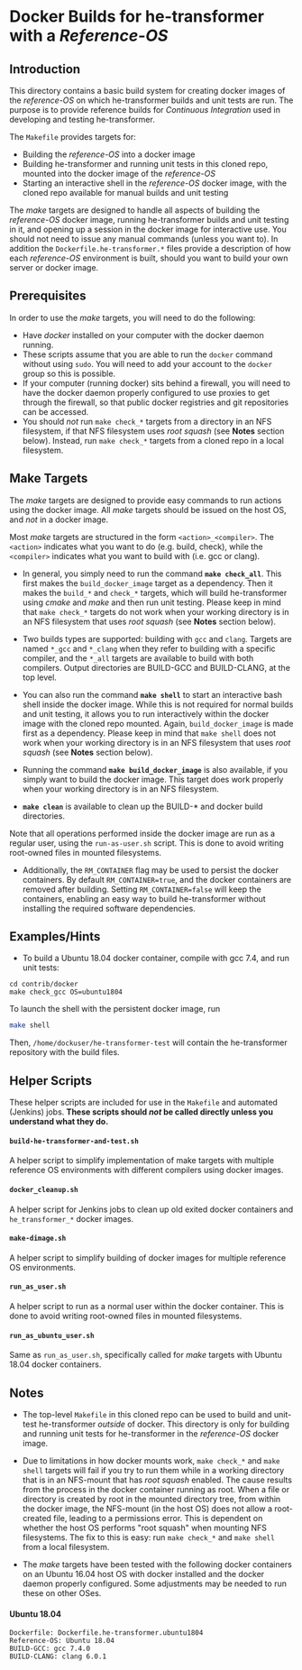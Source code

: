 # Docker Builds for he-transformer with a _Reference-OS_

## Introduction

This directory contains a basic build system for creating docker images of the _reference-OS_ on which he-transformer builds and unit tests are run.  The purpose is to provide reference builds for _Continuous Integration_ used in developing and testing he-transformer.

The `Makefile` provides targets for:

* Building the _reference-OS_ into a docker image
* Building he-transformer and running unit tests in this cloned repo, mounted into the docker image of the _reference-OS_
* Starting an interactive shell in the _reference-OS_ docker image, with the cloned repo available for manual builds and unit testing

The _make_ targets are designed to handle all aspects of building the _reference-OS_ docker image, running he-transformer builds and unit testing in it, and opening up a session in the docker image for interactive use.  You should not need to issue any manual commands (unless you want to).  In addition the `Dockerfile.he-transformer.*` files provide a description of how each _reference-OS_ environment is built, should you want to build your own server or docker image.

## Prerequisites

In order to use the _make_ targets, you will need to do the following:

* Have *docker* installed on your computer with the docker daemon running.
* These scripts assume that you are able to run the `docker` command without using `sudo`.  You will need to add your account to the `docker` group so this is possible.
* If your computer (running docker) sits behind a firewall, you will need to have the docker daemon properly configured to use proxies to get through the firewall, so that public docker registries and git repositories can be accessed.
* You should _not_ run `make check_*` targets from a directory in an NFS filesystem, if that NFS filesystem uses _root squash_ (see **Notes** section below).  Instead, run `make check_*` targets from a cloned repo in a local filesystem.

## Make Targets

The _make_ targets are designed to provide easy commands to run actions using the docker image.  All _make_ targets should be issued on the host OS, and _not_ in a docker image.

Most _make_ targets are structured in the form `<action>_<compiler>`.  The `<action>` indicates what you want to do (e.g. build, check), while the `<compiler>` indicates what you want to build with (i.e. gcc or clang).

* In general, you simply need to run the command **`make check_all`**.  This first makes the `build_docker_image` target as a dependency.  Then it makes the `build_*` and `check_*` targets, which will build he-transformer using _cmake_ and _make_ and then run unit testing.  Please keep in mind that `make check_*` targets do not work when your working directory is in an NFS filesystem that uses _root squash_ (see **Notes** section below).

* Two builds types are supported: building with `gcc` and `clang`.  Targets are named `*_gcc` and `*_clang` when they refer to building with a specific compiler, and the `*_all` targets are available to build with both compilers.  Output directories are BUILD-GCC and BUILD-CLANG, at the top level.

* You can also run the command **`make shell`** to start an interactive bash shell inside the docker image.  While this is not required for normal builds and unit testing, it allows you to run interactively within the docker image with the cloned repo mounted.  Again, `build_docker_image` is made first as a dependency.  Please keep in mind that `make shell` does not work when your working directory is in an NFS filesystem that uses _root squash_ (see **Notes** section below).

* Running the command **`make build_docker_image`** is also available, if you simply want to build the docker image.  This target does work properly when your working directory is in an NFS filesystem.

* **`make clean`** is available to clean up the BUILD-* and docker build directories.

Note that all operations performed inside the docker image are run as a regular user, using the `run-as-user.sh` script.  This is done to avoid writing root-owned files in mounted filesystems.

* Additionally, the `RM_CONTAINER` flag may be used to persist the docker containers. By default `RM_CONTAINER=true`, and the docker containers are removed after building. Setting `RM_CONTAINER=false` will keep the containers, enabling an easy way to build he-transformer without installing the required software dependencies.

## Examples/Hints

* To build a Ubuntu 18.04 docker container, compile with gcc 7.4, and run unit tests:

```
cd contrib/docker
make check_gcc OS=ubuntu1804
```

To launch the shell with the persistent docker image, run
```bash
make shell
```
Then, `/home/dockuser/he-transformer-test` will contain the he-transformer repository with the build files.

## Helper Scripts

These helper scripts are included for use in the `Makefile` and automated (Jenkins) jobs.  **These scripts should _not_ be called directly unless you understand what they do.**


#### `build-he-transformer-and-test.sh`

A helper script to simplify implementation of make targets with multiple reference OS environments with different compilers using docker images.

#### `docker_cleanup.sh`

A helper script for Jenkins jobs to clean up old exited docker containers and `he_transformer_*` docker images.

#### `make-dimage.sh`

A helper script to simplify building of docker images for multiple reference OS environments.

#### `run_as_user.sh`

A helper script to run as a normal user within the docker container.  This is done to avoid writing root-owned files in mounted filesystems.

#### `run_as_ubuntu_user.sh`

Same as `run_as_user.sh`, specifically called for _make_ targets with Ubuntu 18.04 docker containers.

## Notes

* The top-level `Makefile` in this cloned repo can be used to build and unit-test he-transformer _outside_ of docker.  This directory is only for building and running unit tests for he-transformer in the _reference-OS_ docker image.

* Due to limitations in how docker mounts work, `make check_*` and `make shell` targets will fail if you try to run them while in a working directory that is in an NFS-mount that has _root squash_ enabled.  The cause results from the process in the docker container running as root.  When a file or directory is created by root in the mounted directory tree, from within the docker image, the NFS-mount (in the host OS) does not allow a root-created file, leading to a permissions error.  This is dependent on whether the host OS performs "root squash" when mounting NFS filesystems.  The fix to this is easy: run `make check_*` and `make shell` from a local filesystem.

* The _make_ targets have been tested with the following docker containers on an Ubuntu 16.04 host OS with docker installed and the docker daemon properly configured.  Some adjustments may be needed to run these on other OSes.

#### Ubuntu 18.04

```
Dockerfile: Dockerfile.he-transformer.ubuntu1804
Reference-OS: Ubuntu 18.04
BUILD-GCC: gcc 7.4.0
BUILD-CLANG: clang 6.0.1
```

